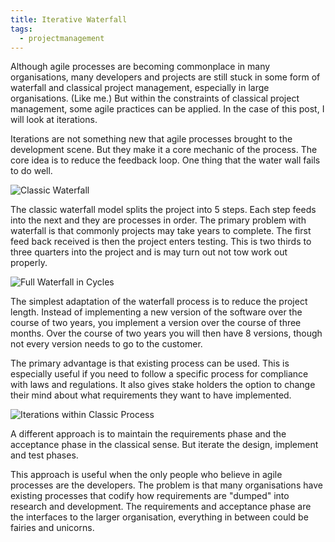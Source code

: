 ```yaml
---
title: Iterative Waterfall
tags: 
  - projectmanagement
---
```



Although agile processes are becoming commonplace in many organisations, 
many developers and projects are still stuck in some form of waterfall and
classical project management, especially in large organisations. (Like me.)
But within the constraints of classical project management, some agile 
practices can be applied. In the case of this post, I will look at 
iterations. 

Iterations are not something new that agile processes brought to the development
scene. But they make it a core mechanic of the process. The core idea is to
reduce the feedback loop. One thing that the water wall fails to do well. 

<!--more-->

<img class="img-responsive" src="/media/2015-01/ClassicWaterfall.png" alt="Classic Waterfall" />

The classic waterfall model splits the project into 5 steps. Each step feeds 
into the next and they are processes in order. The primary problem with 
waterfall is that commonly projects may take years to complete. The first feed 
back received is then the project enters testing. This is two thirds to three 
quarters into the project and is may turn out not tow work out properly. 

<img class="img-responsive" src="/media/2015-01/FullWaterfallCycles.png" alt="Full Waterfall in Cycles" />

The simplest adaptation of the waterfall process is to reduce the project 
length. Instead of implementing a new version of the software over the course of 
two years, you implement a version over the course of three months. Over the course 
of two years you will then have 8 versions, though not every version needs to go
to the customer.

The primary advantage is that existing process can be used. This is especially
useful if you need to follow a specific process for compliance with laws and
regulations. It also gives stake holders the option to change their mind about 
what requirements they want to have implemented. 

<img class="img-responsive" src="/media/2015-01/IterationsClasicProcess.png" alt="Iterations within Classic Process" />

A different approach is to maintain the requirements phase and the acceptance 
phase in the classical sense. But iterate the design, implement and test
phases.

This approach is useful when the only people who believe in agile processes
are the developers. The problem is that many organisations have existing 
processes that codify how requirements are "dumped" into research and 
development. The requirements and acceptance phase are the interfaces to the 
larger organisation, everything in between could be fairies and unicorns.  


